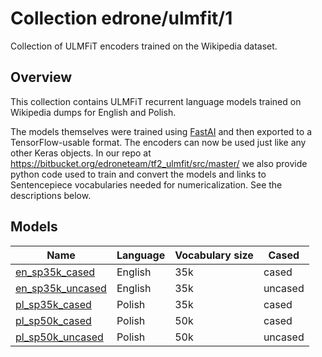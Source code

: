 # Collection edrone/ulmfit/1

Collection of ULMFiT encoders trained on the Wikipedia dataset.

<!-- dataset: wikipedia -->
<!-- module-type: text-embedding -->
<!-- task: text-embedding -->
<!-- network-architecture: ulmfit -->

## Overview

This collection contains ULMFiT recurrent language models trained on Wikipedia dumps for English and Polish.

The models themselves were trained using [FastAI](https://fast.ai/) and then exported to a TensorFlow-usable format. The encoders can now be used just like any other Keras objects. In our repo at https://bitbucket.org/edroneteam/tf2_ulmfit/src/master/ we also provide python code used to train and convert the models and links to Sentencepiece vocabularies needed for numericalization. See the descriptions below.



## Models

| Name | Language | Vocabulary size | Cased |
|------|-------------|--------------|----------|
| [en_sp35k_cased](https://tfhub.dev/edrone/ulmfit/en/sp35k_cased/1) | English | 35k |   cased   |
| [en_sp35k_uncased](https://tfhub.dev/edrone/ulmfit/en/sp35k_uncased/1) | English | 35k | uncased |
| [pl_sp35k_cased](https://tfhub.dev/edrone/ulmfit/pl/sp35k_cased/1) | Polish | 35k |   cased   |
| [pl_sp50k_cased](https://tfhub.dev/edrone/ulmfit/pl/sp50k_cased/1) | Polish | 50k | cased |
| [pl_sp50k_uncased](https://tfhub.dev/edrone/ulmfit/pl/sp50k_uncased/1) | Polish | 50k |   uncased   |


